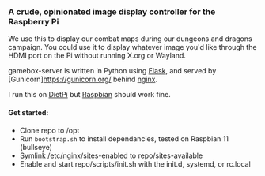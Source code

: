 ### A crude, opinionated image display controller for the Raspberry Pi

We use this to display our combat maps during our dungeons and dragons campaign. You could use it to display whatever image you'd like through the HDMI port on the Pi without running X.org or Wayland.

gamebox-server is written in Python using [Flask](https://pythonbasics.org/what-is-flask-python/), and served by [Gunicorn]https://gunicorn.org/ behind [nginx](http://nginx.org/en/).

I run this on [DietPi](https://dietpi.com/docs/) but [Raspbian](https://www.raspberrypi.com/software/operating-systems/) should work fine.

#### Get started:

- Clone repo to /opt
- Run `bootstrap.sh` to install dependancies, tested on Raspbian 11 (bullseye)
- Symlink /etc/nginx/sites-enabled to repo/sites-available
- Enable and start repo/scripts/init.sh with the init.d, systemd, or rc.local
